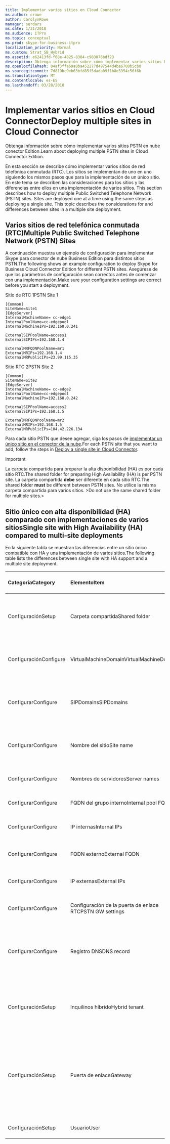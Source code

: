 ```yaml
---
title: Implementar varios sitios en Cloud Connector
ms.author: crowe
author: CarolynRowe
manager: serdars
ms.date: 1/31/2018
ms.audience: ITPro
ms.topic: conceptual
ms.prod: skype-for-business-itpro
localization_priority: Normal
ms.custom: Strat_SB_Hybrid
ms.assetid: e62413fd-f68e-4825-8384-c983076bdf23
description: Obtenga información sobre cómo implementar varios sitios PSTN en nube conector Edition.
ms.openlocfilehash: 04af3ffa69a0ba452277d497544d4ba6708b5cb8
ms.sourcegitcommit: 7d819bc9eb63bfd85f5dada09f1b8e5354c56f6b
ms.translationtype: MT
ms.contentlocale: es-ES
ms.lasthandoff: 03/28/2018
---
```

# <a name="deploy-multiple-sites-in-cloud-connector"></a><span data-ttu-id="e12d4-103">Implementar varios sitios en Cloud Connector</span><span class="sxs-lookup"><span data-stu-id="e12d4-103">Deploy multiple sites in Cloud Connector</span></span>
 
<span data-ttu-id="e12d4-104">Obtenga información sobre cómo implementar varios sitios PSTN en nube conector Edition.</span><span class="sxs-lookup"><span data-stu-id="e12d4-104">Learn about deploying multiple PSTN sites in Cloud Connector Edition.</span></span>
  
<span data-ttu-id="e12d4-p101">En esta sección se describe cómo implementar varios sitios de red telefónica conmutada (RTC). Los sitios se implementan de uno en uno siguiendo los mismos pasos que para la implementación de un único sitio. En este tema se describen las consideraciones para los sitios y las diferencias entre ellos en una implementación de varios sitios. </span><span class="sxs-lookup"><span data-stu-id="e12d4-p101">This section describes how to deploy multiple Public Switched Telephone Network (PSTN) sites. Sites are deployed one at a time using the same steps as deploying a single site. This topic describes the considerations for and differences between sites in a multiple site deployment.</span></span> 
  
## <a name="multiple-public-switched-telephone-network-pstn-sites"></a><span data-ttu-id="e12d4-108">Varios sitios de red telefónica conmutada (RTC)</span><span class="sxs-lookup"><span data-stu-id="e12d4-108">Multiple Public Switched Telephone Network (PSTN) Sites</span></span>

<span data-ttu-id="e12d4-109">A continuación muestra un ejemplo de configuración para implementar Skype para conector de nube Business Edition para distintos sitios PSTN.</span><span class="sxs-lookup"><span data-stu-id="e12d4-109">The following shows an example configuration to deploy Skype for Business Cloud Connector Edition for different PSTN sites.</span></span> <span data-ttu-id="e12d4-110">Asegúrese de que los parámetros de configuración sean correctos antes de comenzar con una implementación.</span><span class="sxs-lookup"><span data-stu-id="e12d4-110">Make sure your configuration settings are correct before you start a deployment.</span></span>
  
<span data-ttu-id="e12d4-111">Sitio de RTC 1</span><span class="sxs-lookup"><span data-stu-id="e12d4-111">PSTN Site 1</span></span>
  
```
[Common]
SiteName=Site1
[EdgeServer]
InternalMachineName= cc-edge1
InternalPoolName=cc-edgepool
InternalMachineIPs=192.168.0.241

ExternalSIPPoolName=access1
ExternalSIPIPs=192.168.1.4

ExternalMRFQDNPoolName=mr1
ExternalMRIPs=192.168.1.4
ExternalMRPublicIPs=23.99.115.35

```

<span data-ttu-id="e12d4-112">Sitio RTC 2</span><span class="sxs-lookup"><span data-stu-id="e12d4-112">PSTN Site 2</span></span>
  
```
[Common]
SiteName=Site2
[EdgeServer]
InternalMachineName= cc-edge2
InternalPoolName=cc-edgepool
InternalMachineIPs=192.168.0.242

ExternalSIPPoolName=access2
ExternalSIPIPs=192.168.1.5

ExternalMRFQDNPoolName=mr2
ExternalMRIPs=192.168.1.5
ExternalMRPublicIPs=104.42.226.134

```

<span data-ttu-id="e12d4-113">Para cada sitio PSTN que desee agregar, siga los pasos de [implementar un único sitio en el conector de la nube](deploy-a-single-site-in-cloud-connector.md).</span><span class="sxs-lookup"><span data-stu-id="e12d4-113">For each PSTN site that you want to add, follow the steps in [Deploy a single site in Cloud Connector](deploy-a-single-site-in-cloud-connector.md).</span></span>
  
> [!IMPORTANT]
> <span data-ttu-id="e12d4-114">La carpeta compartida para preparar la alta disponibilidad (HA) es por cada sitio RTC.</span><span class="sxs-lookup"><span data-stu-id="e12d4-114">The shared folder for preparing High Availability (HA) is per PSTN site.</span></span> <span data-ttu-id="e12d4-115">La carpeta compartida **debe** ser diferente en cada sitio RTC.</span><span class="sxs-lookup"><span data-stu-id="e12d4-115">The shared folder **must** be different between PSTN sites.</span></span> <span data-ttu-id="e12d4-116">No utilice la misma carpeta compartida para varios sitios. ></span><span class="sxs-lookup"><span data-stu-id="e12d4-116">Do not use the same shared folder for multiple sites.></span></span> 
  
## <a name="single-site-with-high-availability-ha-compared-to-multi-site-deployments"></a><span data-ttu-id="e12d4-117">Sitio único con alta disponibilidad (HA) comparado con implementaciones de varios sitios</span><span class="sxs-lookup"><span data-stu-id="e12d4-117">Single site with High Availability (HA) compared to multi-site deployments</span></span>
<span data-ttu-id="e12d4-118"><a name="BKMK_SingleSitecomparedtomulti-site"> </a></span><span class="sxs-lookup"><span data-stu-id="e12d4-118"></span></span>

<span data-ttu-id="e12d4-119">En la siguiente tabla se muestran las diferencias entre un sitio único compatible con HA y una implementación de varios sitios.</span><span class="sxs-lookup"><span data-stu-id="e12d4-119">The following table lists the differences between single site with HA support and a multiple site deployment.</span></span>
  
|<span data-ttu-id="e12d4-120">**Categoría**</span><span class="sxs-lookup"><span data-stu-id="e12d4-120">**Category**</span></span>|<span data-ttu-id="e12d4-121">**Elemento**</span><span class="sxs-lookup"><span data-stu-id="e12d4-121">**Item**</span></span>|<span data-ttu-id="e12d4-122">**Solo sitio con alta disponibilidad**</span><span class="sxs-lookup"><span data-stu-id="e12d4-122">**Single-Site with HA**</span></span>|<span data-ttu-id="e12d4-123">**Múltiples sitios**</span><span class="sxs-lookup"><span data-stu-id="e12d4-123">**Multi-Site**</span></span>|
|:-----|:-----|:-----|:-----|
|<span data-ttu-id="e12d4-124">Configuración</span><span class="sxs-lookup"><span data-stu-id="e12d4-124">Setup</span></span>  <br/> |<span data-ttu-id="e12d4-125">Carpeta compartida</span><span class="sxs-lookup"><span data-stu-id="e12d4-125">Shared folder</span></span>  <br/> |<span data-ttu-id="e12d4-126">Requiere la **misma** carpeta compartida a través de dispositivos</span><span class="sxs-lookup"><span data-stu-id="e12d4-126">Requires the **same** shared folder across appliances</span></span> <br/> |<span data-ttu-id="e12d4-127">Requiere una carpeta compartida **distinta** en cada dispositivo.</span><span class="sxs-lookup"><span data-stu-id="e12d4-127">Requires a **different** shared folder across appliances</span></span> <br/> |
|<span data-ttu-id="e12d4-128">Configuración</span><span class="sxs-lookup"><span data-stu-id="e12d4-128">Configure</span></span>  <br/> |<span data-ttu-id="e12d4-129">VirtualMachineDomain</span><span class="sxs-lookup"><span data-stu-id="e12d4-129">VirtualMachineDomain</span></span>  <br/> |<span data-ttu-id="e12d4-130">Requiere el **mismo** dominio en todos los dispositivos.</span><span class="sxs-lookup"><span data-stu-id="e12d4-130">Requires the **same** domain across appliances</span></span> <br/> |<span data-ttu-id="e12d4-131">Requiere el **mismo** dominio en todos los sitios de RTC.</span><span class="sxs-lookup"><span data-stu-id="e12d4-131">Requires the **same** domain across PSTN sites</span></span> <br/> |
|<span data-ttu-id="e12d4-132">Configurar</span><span class="sxs-lookup"><span data-stu-id="e12d4-132">Configure</span></span>  <br/> |<span data-ttu-id="e12d4-133">SIPDomains</span><span class="sxs-lookup"><span data-stu-id="e12d4-133">SIPDomains</span></span>  <br/> |<span data-ttu-id="e12d4-134">Orden y nombres de dominio deben ser el **mismo** en todos dispositivos</span><span class="sxs-lookup"><span data-stu-id="e12d4-134">Domain names and order should be the **same** across appliances</span></span> <br/> |<span data-ttu-id="e12d4-135">Orden y nombres de dominio deben ser el **mismo** en todos los sitios PSTN</span><span class="sxs-lookup"><span data-stu-id="e12d4-135">Domain names and order should be the **same** across PSTN sites</span></span> <br/> |
|<span data-ttu-id="e12d4-136">Configurar</span><span class="sxs-lookup"><span data-stu-id="e12d4-136">Configure</span></span>  <br/> |<span data-ttu-id="e12d4-137">Nombre del sitio</span><span class="sxs-lookup"><span data-stu-id="e12d4-137">Site name</span></span>  <br/> |<span data-ttu-id="e12d4-138">Un nombre del sitio **igual** en todos los dispositivos.</span><span class="sxs-lookup"><span data-stu-id="e12d4-138">**Same** Site Name across appliances</span></span> <br/> |<span data-ttu-id="e12d4-139">Un nombre del sitio **diferente** en todos los sitios de RTC.</span><span class="sxs-lookup"><span data-stu-id="e12d4-139">**Different** Site Name across PSTN sites</span></span> <br/> |
|<span data-ttu-id="e12d4-140">Configurar</span><span class="sxs-lookup"><span data-stu-id="e12d4-140">Configure</span></span>  <br/> |<span data-ttu-id="e12d4-141">Nombres de servidores</span><span class="sxs-lookup"><span data-stu-id="e12d4-141">Server names</span></span>  <br/> |<span data-ttu-id="e12d4-142">**Diferentes** en todos los dispositivos.</span><span class="sxs-lookup"><span data-stu-id="e12d4-142">**Different** across appliances</span></span> <br/> |<span data-ttu-id="e12d4-143">**Diferentes** en todos los sitios de RTC.</span><span class="sxs-lookup"><span data-stu-id="e12d4-143">**Different** across PSTN sites</span></span> <br/> |
|<span data-ttu-id="e12d4-144">Configurar</span><span class="sxs-lookup"><span data-stu-id="e12d4-144">Configure</span></span>  <br/> |<span data-ttu-id="e12d4-145">FQDN del grupo interno</span><span class="sxs-lookup"><span data-stu-id="e12d4-145">Internal pool FQDNs</span></span>  <br/> |<span data-ttu-id="e12d4-146">**Iguales** en todos los dispositivos.</span><span class="sxs-lookup"><span data-stu-id="e12d4-146">**Same** across appliances</span></span> <br/> |<span data-ttu-id="e12d4-147">**Iguales** en todos los sitios de RTC.</span><span class="sxs-lookup"><span data-stu-id="e12d4-147">**Same** across PSTN sites</span></span> <br/> |
|<span data-ttu-id="e12d4-148">Configurar</span><span class="sxs-lookup"><span data-stu-id="e12d4-148">Configure</span></span>  <br/> |<span data-ttu-id="e12d4-149">IP internas</span><span class="sxs-lookup"><span data-stu-id="e12d4-149">Internal IPs</span></span>  <br/> |<span data-ttu-id="e12d4-150">**Diferentes** en todos los dispositivos.</span><span class="sxs-lookup"><span data-stu-id="e12d4-150">**Different** across appliances</span></span> <br/> |<span data-ttu-id="e12d4-151">**Diferentes** en todos los sitios de RTC.</span><span class="sxs-lookup"><span data-stu-id="e12d4-151">**Different** across PSTN sites</span></span> <br/> |
|<span data-ttu-id="e12d4-152">Configurar</span><span class="sxs-lookup"><span data-stu-id="e12d4-152">Configure</span></span>  <br/> |<span data-ttu-id="e12d4-153">FQDN externo</span><span class="sxs-lookup"><span data-stu-id="e12d4-153">External FQDN</span></span>  <br/> |<span data-ttu-id="e12d4-154">**Igual** en todos los dispositivos.</span><span class="sxs-lookup"><span data-stu-id="e12d4-154">**Same** across appliances</span></span> <br/> |<span data-ttu-id="e12d4-155">**Diferente** en todos los sitios de RTC.</span><span class="sxs-lookup"><span data-stu-id="e12d4-155">**Different** across PSTN sites</span></span> <br/> |
|<span data-ttu-id="e12d4-156">Configurar</span><span class="sxs-lookup"><span data-stu-id="e12d4-156">Configure</span></span>  <br/> |<span data-ttu-id="e12d4-157">IP externas</span><span class="sxs-lookup"><span data-stu-id="e12d4-157">External IPs</span></span>  <br/> |<span data-ttu-id="e12d4-158">**Diferentes** en todos los dispositivos.</span><span class="sxs-lookup"><span data-stu-id="e12d4-158">**Different** across appliances</span></span> <br/> |<span data-ttu-id="e12d4-159">**Diferentes** en todos los sitios de RTC.</span><span class="sxs-lookup"><span data-stu-id="e12d4-159">**Different** across PSTN sites</span></span> <br/> |
|<span data-ttu-id="e12d4-160">Configurar</span><span class="sxs-lookup"><span data-stu-id="e12d4-160">Configure</span></span>  <br/> |<span data-ttu-id="e12d4-161">Configuración de la puerta de enlace RTC</span><span class="sxs-lookup"><span data-stu-id="e12d4-161">PSTN GW settings</span></span>  <br/> |<span data-ttu-id="e12d4-162">**Igual** en todos los dispositivos.</span><span class="sxs-lookup"><span data-stu-id="e12d4-162">**Same** across appliances</span></span> <br/> |<span data-ttu-id="e12d4-163">**Diferente** en todos los sitios de RTC.</span><span class="sxs-lookup"><span data-stu-id="e12d4-163">**Different** across PSTN sites</span></span> <br/> |
|<span data-ttu-id="e12d4-164">Configurar</span><span class="sxs-lookup"><span data-stu-id="e12d4-164">Configure</span></span>  <br/> |<span data-ttu-id="e12d4-165">Registro DNS</span><span class="sxs-lookup"><span data-stu-id="e12d4-165">DNS record</span></span>  <br/> |<span data-ttu-id="e12d4-166">Agregar registros con el **mismo** FQDN de acceso externo y direcciones IP **diferentes**</span><span class="sxs-lookup"><span data-stu-id="e12d4-166">Add records with the **same** External Access FQDNs and **different** IP addresses</span></span> <br/> |<span data-ttu-id="e12d4-167">Agregar registros con **diferentes** FQDN de acceso externo y **diferentes** direcciones IP</span><span class="sxs-lookup"><span data-stu-id="e12d4-167">Add records with **different** External Access FQDNs and **different** IP addresses</span></span> <br/> |
|<span data-ttu-id="e12d4-168">Configuración</span><span class="sxs-lookup"><span data-stu-id="e12d4-168">Setup</span></span>  <br/> |<span data-ttu-id="e12d4-169">Inquilinos híbrido</span><span class="sxs-lookup"><span data-stu-id="e12d4-169">Hybrid tenant</span></span>  <br/> |<span data-ttu-id="e12d4-170">Configurar HybridPSTNSite</span><span class="sxs-lookup"><span data-stu-id="e12d4-170">Set HybridPSTNSite</span></span>  <br/> <span data-ttu-id="e12d4-171">Configurar PeerDestination para la reserva</span><span class="sxs-lookup"><span data-stu-id="e12d4-171">Set PeerDestination for fallback</span></span>  <br/> |<span data-ttu-id="e12d4-172">Configurar HybridPSTNSite</span><span class="sxs-lookup"><span data-stu-id="e12d4-172">Set HybridPSTNSite</span></span>  <br/> <span data-ttu-id="e12d4-173">Configurar PeerDestination para la reserva</span><span class="sxs-lookup"><span data-stu-id="e12d4-173">Set PeerDestination for fallback</span></span>  <br/> |
|<span data-ttu-id="e12d4-174">Configuración</span><span class="sxs-lookup"><span data-stu-id="e12d4-174">Setup</span></span>  <br/> |<span data-ttu-id="e12d4-175">Puerta de enlace</span><span class="sxs-lookup"><span data-stu-id="e12d4-175">Gateway</span></span>  <br/> |<span data-ttu-id="e12d4-176">Asignación de MS GW **M:N** en este sitio</span><span class="sxs-lookup"><span data-stu-id="e12d4-176">MS GW **M:N** mapping in this site</span></span> <br/> |<span data-ttu-id="e12d4-177">Las puertas de enlace RTC en cada sitio RTC deben conectarse solamente a los servidores de mediación en el mismo sitio.</span><span class="sxs-lookup"><span data-stu-id="e12d4-177">PSTN gateway(s) in each PSTN site should only connect to the Mediation Server(s) in the same site</span></span>  <br/> |
|<span data-ttu-id="e12d4-178">Configuración</span><span class="sxs-lookup"><span data-stu-id="e12d4-178">Setup</span></span>  <br/> |<span data-ttu-id="e12d4-179">Usuario</span><span class="sxs-lookup"><span data-stu-id="e12d4-179">User</span></span>  <br/> |<span data-ttu-id="e12d4-180">Configurar UserPSTNSettings</span><span class="sxs-lookup"><span data-stu-id="e12d4-180">Set UserPSTNSettings</span></span>  <br/> |<span data-ttu-id="e12d4-181">Configurar UserPSTNSettings</span><span class="sxs-lookup"><span data-stu-id="e12d4-181">Set UserPSTNSettings</span></span>  <br/> |
   

